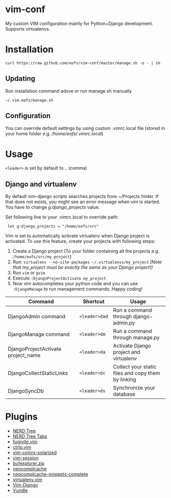 vim-conf
========

My custom VIM configuration mainly for Python+Django development. Supports virtualenvs.

# Installation #

    curl https://raw.github.com/eofs/vim-conf/master/manage.sh -o - | sh

## Updating ##

Run installation command adove or run manage.sh manually

    ~/.vim.eofs/manage.sh

## Configuration ##

You can override default settings by using custom .vimrc.local file (stored in your home folder e.g. */home/eofs/.vimrc.local*)

# Usage #
`<leader>` is set by default to `,` (comma)

## Django and virtualenv ##

By default vim-django scripts searches projects from ~/Projects folder. If that does not exists, you might see an error message when vim is started. You have to change *g:django_projects* value.

Set following line to your .vimrc.local to override path:

     let g:django_projects = "/home/eofs/src"

Vim is set to automatically activate virtualenv when Django project is activated. To use this feature, create your projects with following steps:

 1. Create a Django project (To your folder containing all the projects e.g. `/home/eofs/src/my_project`)
 2. Run: `virtualenv --no-site-packages ~/.virtualenvs/my_project` *[Note that my_project must be exactly the same as your Django project!]*
 3. Run `vim` or `gvim`
 4. Execute `:DjangoProjectActivate my_project`
 5. Now vim autocompletes your python code and you can use `:DjangoManage` to run management commands. Happy coding!

<table>
    <thead>
        <th>Command</th>
        <th>Shortcut</th>
        <th>Usage</th>
    </thead>
    <tbody>
        <tr>
            <td>DjangoAdmin command</td>
            <td><code>&lt;leader&gt;dad</code></td>
            <td>Run a command through django-admin.py</td>
        </tr>
        <tr>
            <td>DjangoManage command</td>
            <td><code>&lt;leader&gt;dm</code></td>
            <td>Run a command through manage.py</td>
        </tr>
        <tr>
            <td>DjangoProjectActivate project_name</td>
            <td><code>&lt;leader&gt;da</code></td>
            <td>Activate Django project and virtualenv</td>
        </tr>
        <tr>
            <td>DjangoCollectStaticLinks</td>
            <td><code>&lt;leader&gt;dc</code></td>
            <td>Collect your static files and copy them by linking</td>
        </tr>
        <tr>
            <td>DjangoSyncDb</td>
            <td><code>&lt;leader&gt;ds</code></td>
            <td>Synchronize your database</td>
        </tr>
    </tbody>
</table>

# Plugins #
* [NERD Tree](https://github.com/scrooloose/nerdtree)
* [NERD Tree Tabs](https://github.com/jistr/vim-nerdtree-tabs)
* [fugivite.vim](https://github.com/tpope/vim-fugitive)
* [ctrlp.vim](https://github.com/kien/ctrlp.vim)
* [vim-colors-solarized](https://github.com/altercation/vim-colors-solarized)
* [vim-session](https://github.com/xolox/vim-session)
* [bufexplorer.zip](http://www.vim.org/scripts/script.php?script_id=42)
* [neocomplcache](https://github.com/Shougo/neocomplcache)
* [neocomplcache-snippets-complete](https://github.com/Shougo/neocomplcache-snippets-complete)
* [virtualenv.vim](https://github.com/jmcantrell/vim-virtualenv)
* [Vim-Django](http://www.vim.org/scripts/script.php?script_id=4095)
* [Vundle](https://github.com/gmarik/vundle)